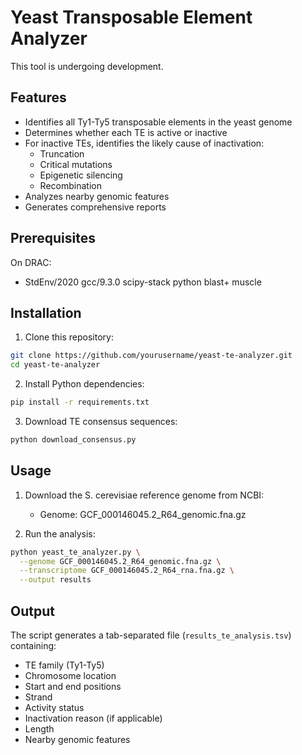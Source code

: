 # Yeast Transposable Element Analyzer

This tool is undergoing development.

## Features

- Identifies all Ty1-Ty5 transposable elements in the yeast genome
- Determines whether each TE is active or inactive
- For inactive TEs, identifies the likely cause of inactivation:
  - Truncation
  - Critical mutations
  - Epigenetic silencing
  - Recombination
- Analyzes nearby genomic features
- Generates comprehensive reports

## Prerequisites

On DRAC:
- StdEnv/2020 gcc/9.3.0 scipy-stack python blast+ muscle


## Installation

1. Clone this repository:
```bash
git clone https://github.com/yourusername/yeast-te-analyzer.git
cd yeast-te-analyzer
```

2. Install Python dependencies:
```bash
pip install -r requirements.txt
```

3. Download TE consensus sequences:
```bash
python download_consensus.py
```

## Usage

1. Download the S. cerevisiae reference genome from NCBI:
   - Genome: GCF_000146045.2_R64_genomic.fna.gz

2. Run the analysis:
```bash
python yeast_te_analyzer.py \
  --genome GCF_000146045.2_R64_genomic.fna.gz \
  --transcriptome GCF_000146045.2_R64_rna.fna.gz \
  --output results
```

## Output

The script generates a tab-separated file (`results_te_analysis.tsv`) containing:
- TE family (Ty1-Ty5)
- Chromosome location
- Start and end positions
- Strand
- Activity status
- Inactivation reason (if applicable)
- Length
- Nearby genomic features
